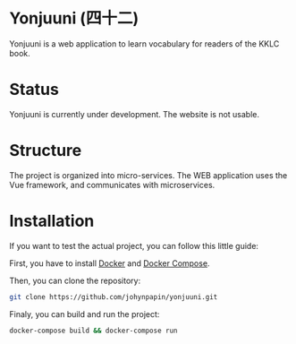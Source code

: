 # Yonjuuni (四十二)

Yonjuuni is a web application to learn vocabulary for readers of the KKLC book.

# Status

Yonjuuni is currently under development. The website is not usable.

# Structure

The project is organized into micro-services.
The WEB application uses the Vue framework, and communicates with microservices.

# Installation

If you want to test the actual project, you can follow this little guide:

First, you have to install [Docker](https://docs.docker.com/install/) and [Docker Compose](https://docs.docker.com/compose/install/).

Then, you can clone the repository:
```zsh
git clone https://github.com/johynpapin/yonjuuni.git
```

Finaly, you can build and run the project:
```zsh
docker-compose build && docker-compose run
```
